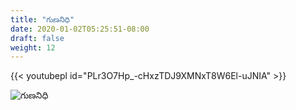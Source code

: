 ```yaml
---
title: "గుణనిధి"
date: 2020-01-02T05:25:51-08:00
draft: false
weight: 12
---
```


{{< youtubepl id="PLr3O7Hp_-cHxzTDJ9XMNxT8W6El-uJNIA" >}}

![గుణనిధి](/images/works/gunanidhi.jpg)